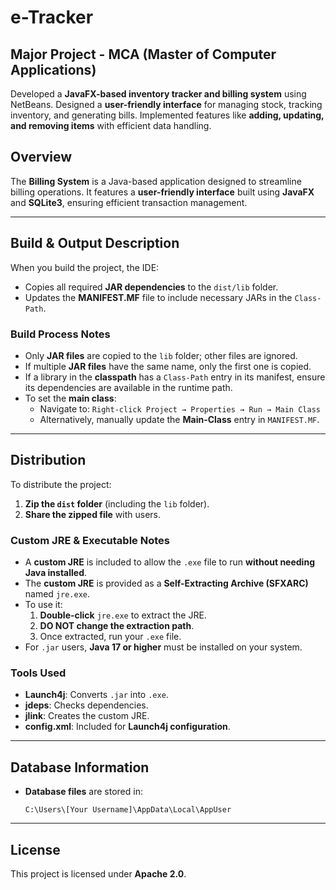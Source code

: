 # e-Tracker

## Major Project - MCA (Master of Computer Applications)
Developed a **JavaFX-based inventory tracker and billing system** using NetBeans. Designed a **user-friendly interface** for managing stock, tracking inventory, and generating bills. Implemented features like **adding, updating, and removing items** with efficient data handling.

## Overview
The **Billing System** is a Java-based application designed to streamline billing operations. It features a **user-friendly interface** built using **JavaFX** and **SQLite3**, ensuring efficient transaction management.

---
## **Build & Output Description**
When you build the project, the IDE:
- Copies all required **JAR dependencies** to the `dist/lib` folder.
- Updates the **MANIFEST.MF** file to include necessary JARs in the `Class-Path`.

### **Build Process Notes**
- Only **JAR files** are copied to the `lib` folder; other files are ignored.
- If multiple **JAR files** have the same name, only the first one is copied.
- If a library in the **classpath** has a `Class-Path` entry in its manifest, ensure its dependencies are available in the runtime path.
- To set the **main class**:
  - Navigate to: `Right-click Project → Properties → Run → Main Class`
  - Alternatively, manually update the **Main-Class** entry in `MANIFEST.MF`.

---
## **Distribution**
To distribute the project:
1. **Zip the `dist` folder** (including the `lib` folder).
2. **Share the zipped file** with users.

### **Custom JRE & Executable Notes**
- A **custom JRE** is included to allow the `.exe` file to run **without needing Java installed**.
- The **custom JRE** is provided as a **Self-Extracting Archive (SFXARC)** named `jre.exe`.
- To use it:
  1. **Double-click** `jre.exe` to extract the JRE.
  2. **DO NOT change the extraction path**.
  3. Once extracted, run your `.exe` file.
- For `.jar` users, **Java 17 or higher** must be installed on your system.

### **Tools Used**
- **Launch4j**: Converts `.jar` into `.exe`.
- **jdeps**: Checks dependencies.
- **jlink**: Creates the custom JRE.
- **config.xml**: Included for **Launch4j configuration**.

---
## **Database Information**
- **Database files** are stored in:
  ```
  C:\Users\[Your Username]\AppData\Local\AppUser
  ```

---
## **License**
This project is licensed under **Apache 2.0**.
